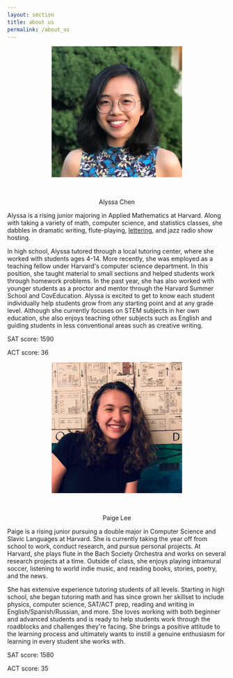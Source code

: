 ```yaml
---
layout: section
title: about us
permalink: /about_us
---
```

<style>
.aligncenter {
    text-align: center;
}
</style>


<div class="row">
<div class="col-md-6 mx-auto">
	<p class="aligncenter">
    <img src="https://github.com/eelegiap/Onassis/blob/master/_collections/_about_us/alyssa-profile.jpg?raw=true" alt="Alyssa's profile" width="300" height="300">
	</p><br>
    <p class='subject-header' style=' text-align: center'>Alyssa Chen</p>
    <p> Alyssa is a rising junior majoring in Applied Mathematics at Harvard. Along with taking a variety of math, computer science, and statistics classes, she dabbles in dramatic writing, flute-playing, <a href="https://www.instagram.com/alygraphy.pen/" target = "_blank">lettering</a>, and jazz radio show hosting.</p>
    <p>In high school, Alyssa tutored through a local tutoring center, where she worked with students ages 4-14. More recently, she was employed as a teaching fellow under Harvard's computer science department. In this position, she taught material to small sections and helped students work through homework problems. In the past year, she has also worked with younger students as a proctor and mentor through the Harvard Summer School and CovEducation. Alyssa is excited to get to know each student individually help students grow from any starting point and at any grade level. Although she currently focuses on STEM subjects in her own education, she also enjoys teaching other subjects such as English and guiding students in less conventional areas such as creative writing.</p>
    <p><span class='subject-header'>SAT score:</span> 1590</p>
    <p><span class='subject-header'>ACT score:</span> 36</p>
  </div><div class="col-md-6 mx-auto">
  	<p class="aligncenter">
    <img src="https://github.com/eelegiap/Onassis/blob/master/_collections/_about_us/paige-profile.png?raw=true" alt="Paige's profile" width="300" height="300">
	</p><br>
    <p class='subject-header' style=' text-align: center'>Paige Lee</p>
    <p> Paige is a rising junior pursuing a double major in Computer Science and Slavic Languages at Harvard. She is currently taking the year off from school to work, conduct research, and pursue personal projects. At Harvard, she plays flute in the Bach Society Orchestra and works on several research projects at a time. Outside of class, she enjoys playing intramural soccer, listening to world indie music, and  reading books, stories, poetry, and the news. </p>
     <p>She has extensive experience tutoring students of all levels. Starting in high school, she began tutoring math and has since grown her skillset to include physics, computer science, SAT/ACT prep, reading and writing in English/Spanish/Russian, and more. She loves working with both beginner and advanced students and is ready to help students work through the roadblocks and challenges they're facing. She brings a positive attitude to the learning process and ultimately wants to instill a genuine enthusiasm for learning in every student she works with. </p>
    <p><span class='subject-header'>SAT score:</span> 1580</p>
    <p><span class='subject-header'>ACT score:</span> 35</p>
  </div>
</div>
